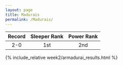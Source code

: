 ```yaml
---
layout: page
title: Madurais
permalink: /Madurais/
---
```


Record | Sleeper Rank | Power Rank               
:--: | :--: | :--:
2-0 | 1st | 2nd   

{% include_relative week2/armadurai_results.html %}
